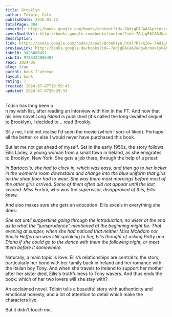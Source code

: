 ```yaml
---  
title: Brooklyn  
author: Tóibín, Colm  
publishDate: 2016-01-22  
totalPage: 304  
coverUrl: http://books.google.com/books/content?id=-7AdjgEACAAJ&printsec=frontcover&img=1&zoom=1&source=gbs_api  
coverSmallUrl: http://books.google.com/books/content?id=-7AdjgEACAAJ&printsec=frontcover&img=1&zoom=5&source=gbs_api  
description:   
link: https://books.google.com/books/about/Brooklyn.html?hl=&id=-7AdjgEACAAJ  
previewLink: http://books.google.de/books?id=-7AdjgEACAAJ&dq=brooklyn&hl=&as_pt=BOOKS&cd=19&source=gbs_api  
isbn10: 3423086491  
isbn13: 9783423086493  
read: 2024-05  
blog: true  
parent: book I'veread  
layout: book  
rating: 7  
created: 2024-07-07T19:59:43  
updated: 2024-07-0720:29:33  
---  
```

  
Tóibín has long been o  
n my wish list, after reading an interview with him in the FT.  And now that his new novel _Long Island_ is published (it's called the long-awaited sequel to Brooklyn), I decided to... read Brookly.  
  
Silly me, I did not realise I'd seen the movie (which I sort-of liked).  Perhaps all the better, or else I would never have purchased this book.  
  
But let me not get ahead of myself.  Set in the early 1950s, the story follows Eilis Lacey, a young woman from a small town in Ireland, as she emigrates to Brooklyn, New York.  She gets a job there, through the help of a priest:  
  
_In Bartocci's, she had to clock in, which was easy, and then go to her locker in the women's room downstairs and change into the blue uniform that girls on the shop floor had to wear. She was there most mornings before most of the other girls arrived. Some of them often did not appear until the last second. Miss Fortini, who was the supervisor, disapproved of this, Eilis knew._  
  
And also makes sure she gets an education.  Eilis excels in everything she does:  
  
_She sat until suppertime going through the introduction, no wiser at the end as to what the "jurisprudence" mentioned at the beginning might be. That evening at supper, when she had noticed that neither Miss McAdam nor Sheila Heffernan was still speaking to her, Eilis thought of asking Patty and Diana if she could go to the dance with them the following night, or meet them before it somewhere._  
  
Naturally, a main topic is love. Eilis’s relationships are central to the story, particularly her bond with her family back in Ireland and her romance with the Italian boy Tony. And when she travels to Ireland to support her mother after her sister died, Eilis's truthfulness to Tony wavers.  And thus ends the book: which of her two lovers will she stay with?  
  
An acclaimed novel.  Tóibín tells a beautiful story with authenticity and emotional honesty, and a lot of attention to detail which make the characters live.    
  
But it didn't touch me.